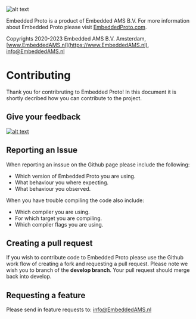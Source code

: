 
![alt text](https://embeddedproto.com/wp-content/uploads/2022/04/Embedded_Proto.png "Embedded Proto Logo")


Embedded Proto is a product of Embedded AMS B.V. For more information about Embedded Proto please visit [EmbeddedProto.com](https://EmbeddedProto.com).

Copyrights 2020-2023 Embedded AMS B.V. Amsterdam, [www.EmbeddedAMS.nl](https://www.EmbeddedAMS.nl), [info@EmbeddedAMS.nl](mailto:info@EmbeddedAMS.nl)


# Contributing

Thank you for contribruting to Embedded Proto! In this document it is shortly decribed how you can contribute to the project.

## Give your feedback

[![alt text](https://embeddedproto.com/wp-content/uploads/2022/06/feedback.png)](https://embeddedproto.com/feedback/)

## Reporting an Issue

When reporting an inssue on the Github page please include the following:
* Which version of Embedded Proto you are using.
* What behaviour you where expecting.
* What behaviour you observed.

When you have trouble compiling the code also include:
* Which compiler you are using.
* For which target you are compiling.
* Which compiler flags you are using.

## Creating a pull request

If you wish to contribute code to Embedded Proto please use the Github work flow of creating a fork and requesting a pull request. Please note we wish you to branch of the **develop branch**. Your pull request should merge back into develop.

## Requesting a feature

Please send in feature requests to: [info@EmbeddedAMS.nl](mailto:info@EmbeddedAMS.nl)
